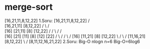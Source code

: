 # merge-sort
[16,21,11,8,12,22]
1.Soru:
  [16,21,11,8,12,22] 
      /                  \
 [16,21,11]            [8,12,22] 
   /      \               /      \
 [16]   [21,11]         [8]    [12,22]
 /       /    \          /       /   \
[16]    [21]  [11]      [8]    [12]   [22]
  /       \     /         /      \       /
 [16]     [11,21]       [8]       [12,22]
   \         /            \          /
    [11,16,21]             [8,12,22]
             \              /
            [8,11,12,16,21,22] 
2.Soru:
Big-O nlogn n=6 Big-O=6log6
